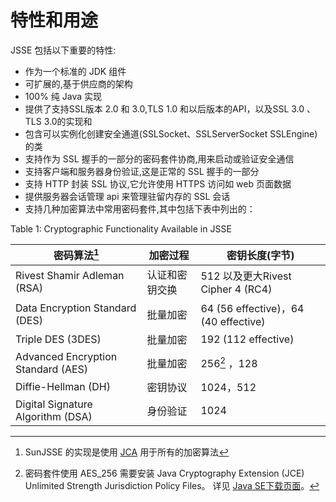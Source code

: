 # 特性和用途

JSSE 包括以下重要的特性:

* 作为一个标准的 JDK 组件
* 可扩展的,基于供应商的架构
* 100% 纯 Java 实现
* 提供了支持SSL版本 2.0 和 3.0,TLS 1.0 和以后版本的API，以及SSL 3.0 、TLS 3.0的实现和
* 包含可以实例化创建安全通道(SSLSocket、SSLServerSocket SSLEngine)的类
* 支持作为 SSL 握手的一部分的密码套件协商,用来启动或验证安全通信
* 支持客户端和服务器身份验证,这是正常的 SSL 握手的一部分
* 支持 HTTP 封装 SSL 协议,它允许使用 HTTPS 访问如 web 页面数据
* 提供服务器会话管理 api 来管理驻留内存的 SSL 会话
* 支持几种加密算法中常用密码套件,其中包括下表中列出的：

Table 1: Cryptographic Functionality Available in JSSE

密码算法[^注1] | 加密过程 |	密钥长度(字节)
---- | ---- | ----
Rivest Shamir Adleman (RSA)	| 认证和密钥交换 | 512 以及更大Rivest Cipher 4 (RC4) |	批量加密 | 128，128 (40 effective)
Data Encryption Standard (DES) | 批量加密 | 64 (56 effective)，64 (40 effective)
Triple DES (3DES) | 批量加密 | 192 (112 effective)
Advanced Encryption Standard (AES) | 批量加密 |	256[^注2] ，128
Diffie-Hellman (DH) | 密钥协议 | 1024，512
Digital Signature Algorithm (DSA) |	身份验证 | 1024

[^注1]: SunJSSE 的实现是使用 [JCA](https://docs.oracle.com/javase/8/docs/technotes/guides/security/crypto/CryptoSpec.html) 用于所有的加密算法 
[^注2]: 密码套件使用 AES_256 需要安装   Java Cryptography Extension (JCE) Unlimited Strength Jurisdiction Policy Files。 详见 [Java SE下载页面](http://www.oracle.com/technetwork/java/javase/downloads/index.html)。